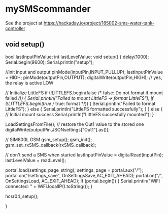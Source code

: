 # mySMScommander

See the project at https://hackaday.io/project/185002-sms-water-tank-controller

## void setup()


bool lastInputPinValue;
int lastLevelValue;
void setup() {
  delay(1000);
  Serial.begin(9600);
  Serial.println("setup");

  //init input and output
  pinMode(inputPin,INPUT_PULLUP);
  lastInputPinValue = HIGH;
  pinMode(outputPin,OUTPUT);
  digitalWrite(outputPin,HIGH); // yes, the relay is active LOW
  
  
  // Initialize LittleFS
  if (!LITTLEFS.begin(false /* false: Do not format if mount failed */)) {
    Serial.println("Failed to mount LittleFS -> format LittleFS");
    if (!LITTLEFS.begin(true /* true: format */)) {
      Serial.println("Failed to format LittleFS");
    } else {
      Serial.println("LittleFS formatted successfully");
    }
  } else { // Initial mount success
      Serial.println("LittleFS succesfully mounted");
  }
  
  LoadSettingsFromFile();
  // restore the Out1 value to the stored one
  digitalWrite(outputPin,JSONsettings["Out1"].as<bool>());

  // SIM800L GSM
  gsm_setup();
  gsm_init();
  gsm_set_rxSMS_callback(rxSMS_callback);

  // don't send a SMS when started
  lastInputPinValue = digitalRead(inputPin); 
  lastLevelValue = readLevel();

  portal.load(settings_page_string);
  settings_page = portal.aux("/");
  portal.on("/settings_save", OnSettingsSave,AC_EXIT_AHEAD);
  portal.on("/", OnSettingsLoad, AC_EXIT_AHEAD);
  if (portal.begin()) {
    Serial.println("WiFi connected: " + WiFi.localIP().toString());
  }

  hcsr04_setup();

}
